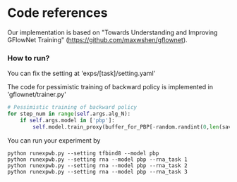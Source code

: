 # Code references
Our implementation is based on "Towards Understanding and Improving GFlowNet Training" (https://github.com/maxwshen/gflownet). 


### How to run?

You can fix the setting at 'exps/[task]/setting.yaml'

The code for pessimistic training of backward policy is implemented in 'gflownet/trainer.py'

```python
# Pessimistic training of backward policy
for step_num in range(self.args.alg_N):
    if self.args.model in ['pbp']:
        self.model.train_proxy(buffer_for_PBP[-random.randint(0,len(save_temp)-1)])
```

You can run your experiment by 

```
python runexpwb.py --setting tfbind8 --model pbp 
python runexpwb.py --setting rna --model pbp --rna_task 1 
python runexpwb.py --setting rna --model pbp --rna_task 2 
python runexpwb.py --setting rna --model pbp --rna_task 3 
```
